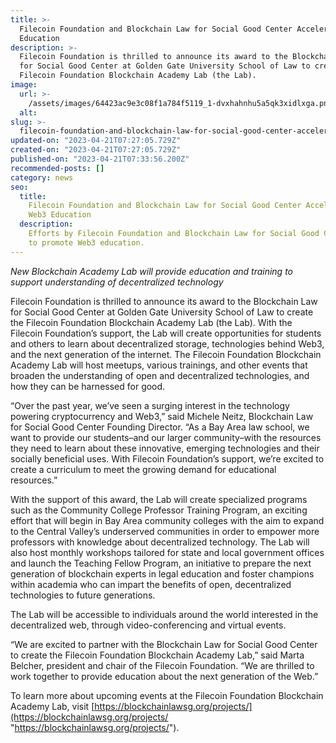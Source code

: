 ```yaml
---
title: >-
  Filecoin Foundation and Blockchain Law for Social Good Center Accelerate Web3
  Education
description: >-
  Filecoin Foundation is thrilled to announce its award to the Blockchain Law
  for Social Good Center at Golden Gate University School of Law to create the
  Filecoin Foundation Blockchain Academy Lab (the Lab).
image:
  url: >-
    /assets/images/64423ac9e3c08f1a784f5119_1-dvxhahnhu5a5qk3xidlxga.png
  alt:
slug: >-
  filecoin-foundation-and-blockchain-law-for-social-good-center-accelerate-web3-education
updated-on: "2023-04-21T07:27:05.729Z"
created-on: "2023-04-21T07:27:05.729Z"
published-on: "2023-04-21T07:33:56.200Z"
recommended-posts: []
category: news
seo:
  title:
    Filecoin Foundation and Blockchain Law for Social Good Center Accelerate
    Web3 Education
  description:
    Efforts by Filecoin Foundation and Blockchain Law for Social Good Center
    to promote Web3 education.
---
```


_New Blockchain Academy Lab will provide education and training to support understanding of decentralized technology_

Filecoin Foundation is thrilled to announce its award to the Blockchain Law for Social Good Center at Golden Gate University School of Law to create the Filecoin Foundation Blockchain Academy Lab (the Lab). With the Filecoin Foundation’s support, the Lab will create opportunities for students and others to learn about decentralized storage, technologies behind Web3, and the next generation of the internet. The Filecoin Foundation Blockchain Academy Lab will host meetups, various trainings, and other events that broaden the understanding of open and decentralized technologies, and how they can be harnessed for good.

“Over the past year, we’ve seen a surging interest in the technology powering cryptocurrency and Web3,” said Michele Neitz, Blockchain Law for Social Good Center Founding Director. “As a Bay Area law school, we want to provide our students–and our larger community–with the resources they need to learn about these innovative, emerging technologies and their socially beneficial uses. With Filecoin Foundation’s support, we’re excited to create a curriculum to meet the growing demand for educational resources.”

With the support of this award, the Lab will create specialized programs such as the Community College Professor Training Program, an exciting effort that will begin in Bay Area community colleges with the aim to expand to the Central Valley’s underserved communities in order to empower more professors with knowledge about decentralized technology. The Lab will also host monthly workshops tailored for state and local government offices and launch the Teaching Fellow Program, an initiative to prepare the next generation of blockchain experts in legal education and foster champions within academia who can impart the benefits of open, decentralized technologies to future generations.

The Lab will be accessible to individuals around the world interested in the decentralized web, through video-conferencing and virtual events.

“We are excited to partner with the Blockchain Law for Social Good Center to create the Filecoin Foundation Blockchain Academy Lab,” said Marta Belcher, president and chair of the Filecoin Foundation. “We are thrilled to work together to provide education about the next generation of the Web.”

To learn more about upcoming events at the Filecoin Foundation Blockchain Academy Lab, visit [https://blockchainlawsg.org/projects/](https://blockchainlawsg.org/projects/ "https://blockchainlawsg.org/projects/").
